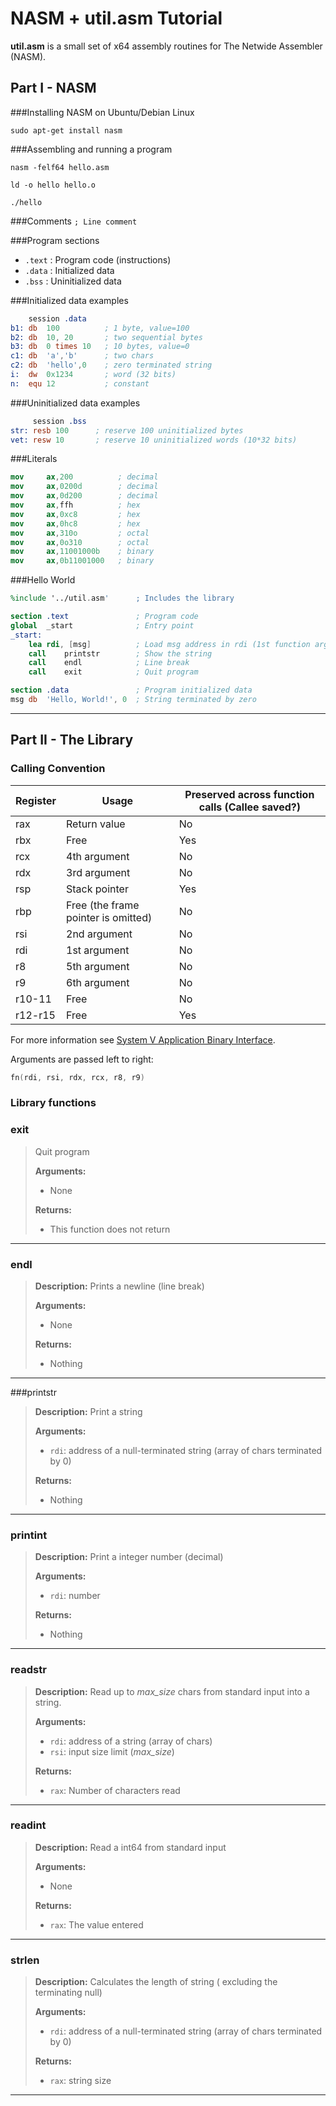 NASM + util.asm Tutorial
====================
**util.asm** is a small set of x64 assembly routines for The Netwide Assembler (NASM).

Part I - NASM
---

###Installing NASM on Ubuntu/Debian Linux

`sudo apt-get install nasm `

###Assembling  and running a program
```
nasm -felf64 hello.asm

ld -o hello hello.o

./hello
```

###Comments
`; Line comment`

###Program sections 
- `.text` :  Program code (instructions)
- `.data` :  Initialized data
- `.bss` 	:   Uninitialized data

###Initialized data examples
```nasm
    session .data
b1: db	100          ; 1 byte, value=100
b2: db	10, 20       ; two sequential bytes
b3: db	0 times 10   ; 10 bytes, value=0
c1: db	'a','b'      ; two chars
c2: db	'hello',0    ; zero terminated string 
i:  dw	0x1234       ; word (32 bits)
n:  equ	12           ; constant 
```
###Uninitialized data examples 
```nasm
     session .bss
str: resb 100      ; reserve 100 uninitialized bytes 
vet: resw 10       ; reserve 10 uninitialized words (10*32 bits)
```
###Literals
```nasm
mov     ax,200          ; decimal 
mov     ax,0200d        ; decimal 
mov     ax,0d200        ; decimal 
mov     ax,ffh          ; hex 
mov     ax,0xc8         ; hex 
mov     ax,0hc8         ; hex 
mov     ax,310o         ; octal
mov     ax,0o310        ; octal
mov     ax,11001000b    ; binary 
mov     ax,0b11001000   ; binary
```

###Hello World 
```nasm
%include '../util.asm'		; Includes the library

section .text				; Program code
global  _start          	; Entry point
_start:
	lea	rdi, [msg]			; Load msg address in rdi (1st function argument)
	call	printstr		; Show the string
	call	endl			; Line break
	call	exit			; Quit program   

section .data				; Program initialized data
msg	db	'Hello, World!', 0	; String terminated by zero	
```
----------
Part II - The Library
---

### Calling Convention

Register | Usage | Preserved across function calls (Callee saved?)
---------|-------|---------------
rax | Return value | No
rbx | Free | Yes
rcx | 4th argument | No
rdx | 3rd argument | No
rsp | Stack pointer | Yes
rbp | Free (the frame pointer is omitted) | No
rsi | 2nd argument | No
rdi | 1st argument | No
r8 | 5th argument | No
r9 | 6th argument | No
r10-11 | Free | No
r12-r15 | Free |  Yes

For more information see [System V Application Binary Interface](http://www.x86-64.org/documentation/abi.pdf).

Arguments are passed left to right:  

```C
fn(rdi, rsi, rdx, rcx, r8, r9)
```

### Library functions

### exit
>  Quit program
>
> **Arguments:** 
>
> - None
>
> **Returns:**
>  
> -  This function does not return

- - -

### endl

> **Description:** 
> Prints a newline (line break)
>
> **Arguments:** 
> 
> -   None
>
> **Returns:**
>  
> -    Nothing

---

###printstr

> **Description:** 
> Print a string
> 
> **Arguments:** 
> 
>  -   `rdi`: address of a null-terminated string (array of chars terminated by 0)
>
> **Returns:**
>  
>   - Nothing

- - -

### printint

> **Description:** 
> Print a integer number (decimal)
> 
> **Arguments:** 
> 
> -  `rdi`: number
>
>
> **Returns:**
>  
> -  Nothing

- - -

### readstr

> **Description:** Read up to _max_size_ chars from standard input into a string.
> 
> **Arguments:** 
> 
> -  `rdi`: address of a string (array of chars)
> -    `rsi`: input size limit (_max_size_)
>
> **Returns:**
>  
> -  `rax`: Number of characters read

- - -

### readint
> **Description:** 
> Read a int64 from standard input
>
> **Arguments:** 
> 
> -  None
>
> **Returns:**
>  
> -  `rax`: The value entered

- - -

### strlen

> **Description:** 
> Calculates the length of string ( excluding the terminating null)
>
> **Arguments:** 
> 
> -  `rdi`: address of a null-terminated string (array of chars terminated by 0)
>
> **Returns:**
>  
> -   `rax`: string size
		
- - -


